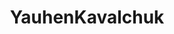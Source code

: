 ---
title: YauhenKavalchuk
github: https://github.com/YauhenKavalchuk
mode: dark
transition: 2s
score: 99.4
archetype:
- Dynamic
- Cool Banner
---